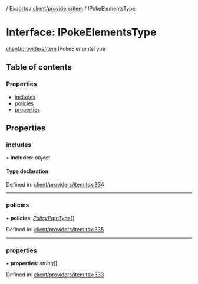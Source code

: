 [](../README.md) / [Exports](../modules.md) / [client/providers/item](../modules/client_providers_item.md) / IPokeElementsType

# Interface: IPokeElementsType

[client/providers/item](../modules/client_providers_item.md).IPokeElementsType

## Table of contents

### Properties

- [includes](client_providers_item.ipokeelementstype.md#includes)
- [policies](client_providers_item.ipokeelementstype.md#policies)
- [properties](client_providers_item.ipokeelementstype.md#properties)

## Properties

### includes

• **includes**: *object*

#### Type declaration:

Defined in: [client/providers/item.tsx:334](https://github.com/onzag/itemize/blob/28218320/client/providers/item.tsx#L334)

___

### policies

• **policies**: [*PolicyPathType*](../modules/client_providers_item.md#policypathtype)[]

Defined in: [client/providers/item.tsx:335](https://github.com/onzag/itemize/blob/28218320/client/providers/item.tsx#L335)

___

### properties

• **properties**: *string*[]

Defined in: [client/providers/item.tsx:333](https://github.com/onzag/itemize/blob/28218320/client/providers/item.tsx#L333)
